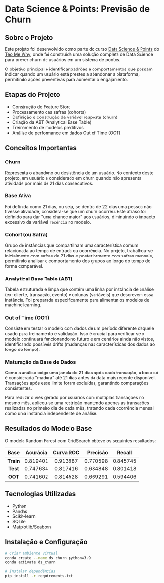 # Data Science & Points: Previsão de Churn

## Sobre o Projeto

Este projeto foi desenvolvido como parte do curso [Data Science & Points](https://github.com/TeoMeWhy/ds-points) do [Téo Me Why](https://teomewhy.org), onde foi construída uma solução completa de Data Science para prever churn de usuários em um sistema de pontos.

O objetivo principal é identificar padrões e comportamentos que possam indicar quando um usuário está prestes a abandonar a plataforma, permitindo ações preventivas para aumentar o engajamento.

## Etapas do Projeto

- Construção de Feature Store
- Processamento das safras (cohorts)
- Definição e construção da variável resposta (churn)
- Criação da ABT (Analytical Base Table)
- Treinamento de modelos preditivos
- Análise de performance em dados Out of Time (OOT)

## Conceitos Importantes

### Churn
Representa o abandono ou desistência de um usuário. No contexto deste projeto, um usuário é considerado em churn quando não apresenta atividade por mais de 21 dias consecutivos.

### Base Ativa
Foi definida como 21 dias, ou seja, se dentro de 22 dias uma pessoa não tivesse atividade, considera-se que um churn ocorreu. Este atraso foi definido para dar "uma chance maior" aos usuários, diminuindo o impacto excessivo da variável `recência` no modelo.

### Cohort (ou Safra)
Grupo de instâncias que compartilham uma característica comum relacionada ao tempo de entrada ou ocorrência. No projeto, trabalhou-se inicialmente com safras de 21 dias e posteriormente com safras mensais, permitindo analisar o comportamento dos grupos ao longo do tempo de forma comparável.

### Analytical Base Table (ABT)
Tabela estruturada e limpa que contém uma linha por instância de análise (ex: cliente, transação, evento) e colunas (variáveis) que descrevem essa instância. Foi preparada especificamente para alimentar os modelos de machine learning.

### Out of Time (OOT)
Consiste em testar o modelo com dados de um período diferente daquele usado para treinamento e validação. Isso é crucial para verificar se o modelo continuará funcionando no futuro e em cenários ainda não vistos, identificando possíveis drifts (mudanças nas características dos dados ao longo do tempo).

### Maturação da Base de Dados
Como a análise exige uma janela de 21 dias após cada transação, a base só é considerada "madura" até 21 dias antes da data mais recente disponível. Transações após esse limite foram excluídas, garantindo comparações consistentes.

Para reduzir o viés gerado por usuários com múltiplas transações no mesmo mês, aplicou-se uma restrição mantendo apenas as transações realizadas no primeiro dia de cada mês, tratando cada ocorrência mensal como uma instância independente de análise.

## Resultados do Modelo Base

O modelo Random Forest com GridSearch obteve os seguintes resultados:

| Base  | Acurácia | Curva ROC | Precisão | Recall   |
| :---: | :---:    | :---:     | ---:     | :---:    |
| **Train** | 0.819401  | 0.913987  | 0.770598 | 0.845745 |
| **Test**  | 0.747634  | 0.817416  | 0.684848 | 0.801418 |
| **OOT**   | 0.741602  | 0.814528  | 0.669291 | 0.594406 |

## Tecnologias Utilizadas

- Python
- Pandas
- Scikit-learn
- SQLite
- Matplotlib/Seaborn

## Instalação e Configuração

```bash
# Criar ambiente virtual
conda create --name ds_churn python=3.9
conda activate ds_churn

# Instalar dependências
pip install -r requirements.txt
```
